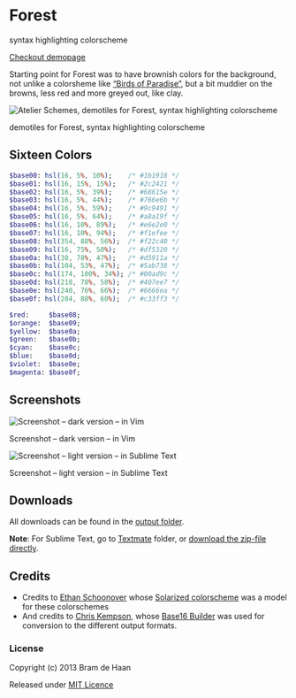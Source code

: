 # Forest

syntax highlighting colorscheme 

[Checkout demopage](http://atelierbram.github.io/syntax-highlighting/atelier-schemes/forest)

Starting point for Forest was to have brownish colors for the background, not unlike a colorsheme like [“Birds of Paradise”](http://joebergantine.com/projects/color-schemes/birds-of-paradise/), but a bit muddier on the browns, less red and more greyed out, like clay.

![Atelier Schemes, demotiles for Forest, syntax highlighting colorscheme](http://atelierbram.github.io/syntax-highlighting/assets/img/svg/atelierschemes-demotiles-forest_1200x300.svg)

demotiles for Forest, syntax highlighting colorscheme 

## Sixteen Colors

```sass
$base00: hsl(16, 5%, 10%);    /* #1b1918 */
$base01: hsl(16, 15%, 15%);   /* #2c2421 */
$base02: hsl(16, 5%, 39%);    /* #68615e */
$base03: hsl(16, 5%, 44%);    /* #766e6b */
$base04: hsl(16, 5%, 59%);    /* #9c9491 */
$base05: hsl(16, 5%, 64%);    /* #a8a19f */
$base06: hsl(16, 10%, 89%);   /* #e6e2e0 */
$base07: hsl(16, 10%, 94%);   /* #f1efee */
$base08: hsl(354, 88%, 56%);  /* #f22c40 */
$base09: hsl(16, 75%, 50%);   /* #df5320 */
$base0a: hsl(38, 78%, 47%);   /* #d5911a */
$base0b: hsl(104, 53%, 47%);  /* #5ab738 */
$base0c: hsl(174, 100%, 34%); /* #00ad9c */
$base0d: hsl(218, 78%, 58%);  /* #407ee7 */
$base0e: hsl(240, 76%, 66%);  /* #6666ea */
$base0f: hsl(284, 88%, 60%);  /* #c33ff3 */

$red:     $base08;
$orange:  $base09;
$yellow:  $base0a;
$green:   $base0b;
$cyan:    $base0c;
$blue:    $base0d;
$violet:  $base0e;
$magenta: $base0f; 
```
## Screenshots

![Screenshot – dark version – in Vim](http://atelierbram.github.io/syntax-highlighting/assets/img/forest-dark_vim_640x425.png)

Screenshot – dark version – in Vim

![Screenshot – light version – in Sublime Text](http://atelierbram.github.io/syntax-highlighting/assets/img/forest-light_sublime_640x425.png)

Screenshot – light version – in Sublime Text

## Downloads
All downloads can be found in the [output folder](https://github.com/atelierbram/syntax-highlighting/tree/master/atelier-schemes/output).

**Note**: For Sublime Text, go to [Textmate](https://github.com/atelierbram/syntax-highlighting/tree/master/atelier-schemes/output/textmate) folder, or [download the zip-file directly](https://atelierbram.github.io/syntax-highlighting/atelier-schemes/output/textmate/textmate.zip).

## Credits
* Credits to [Ethan Schoonover](http://ethanschoonover.com/solarized) whose [Solarized colorscheme](http://github.com/altercation/solarized) was a model for these colorschemes
* And credits to [Chris Kempson](http://chriskempson.com), whose [Base16 Builder](https://github.com/chriskempson/base16-builder) was used for conversion to the different output formats.

### License

Copyright (c) 2013 Bram de Haan

Released under [MIT Licence](http://atelierbram.mit-license.org)


